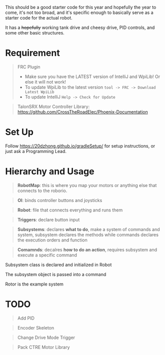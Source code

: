 This should be a good starter code for this year and hopefully the year to come, it's not too broad, and it's specific enough to basically serve
as a starter code for the actual robot.

It has a ~~hopefully~~ working tank drive and cheesy drive, PID controls, and some other basic structures.

# Requirement

> FRC Plugin
> * Make sure you have the LATEST version of IntelliJ and WpiLib! Or else it will not work!
>* To update WpiLib to the latest version ``tool -> FRC -> Download Latest WpiLib``
> * To update IntelliJ ``Help -> Check for Update``

> TalonSRX Motor Controller Library: https://github.com/CrossTheRoadElec/Phoenix-Documentation


# Set Up

Follow https://20dzhong.github.io/gradleSetup/ for setup instructions, or just ask a Programming Lead.


# Hierarchy and Usage
> **RobotMap**: this is where you map your motors or anything else that connects to the roborio.

> **OI**: binds controller buttons and joysticks

> **Robot**: file that connects everything and runs them

> **Triggers**: declare button input

> **Subsystems**: declares **what to do**, make a system of commands and system, subsystem declares the methods while commands
declares the execution orders and function

> **Comamnds**: decalres **how to do an action**, requires subsystem and execute a specific command

Subsystem class is declared and initialized in Robot <p>
The subsystem object is passed into a command


Rotor is the example system

# TODO 

> Add PID 

> Encoder Skeleton

> Change Drive Mode Trigger

> Pack CTRE Motor Library